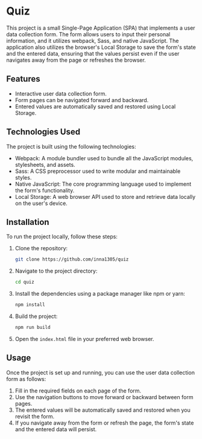 # Quiz

This project is a small Single-Page Application (SPA) that implements a user data collection form. The form allows users to input their personal information, and it utilizes webpack, Sass, and native JavaScript. The application also utilizes the browser's Local Storage to save the form's state and the entered data, ensuring that the values persist even if the user navigates away from the page or refreshes the browser.

## Features

- Interactive user data collection form.
- Form pages can be navigated forward and backward.
- Entered values are automatically saved and restored using Local Storage.

## Technologies Used

The project is built using the following technologies:

- Webpack: A module bundler used to bundle all the JavaScript modules, stylesheets, and assets.
- Sass: A CSS preprocessor used to write modular and maintainable styles.
- Native JavaScript: The core programming language used to implement the form's functionality.
- Local Storage: A web browser API used to store and retrieve data locally on the user's device.

## Installation

To run the project locally, follow these steps:

1. Clone the repository:

   ```bash
   git clone https://github.com/inna1305/quiz
   ```

2. Navigate to the project directory:

   ```bash
   cd quiz
   ```

3. Install the dependencies using a package manager like npm or yarn:

   ```bash
   npm install
   ```

4. Build the project:

   ```bash
   npm run build
   ```

5. Open the `index.html` file in your preferred web browser.

## Usage

Once the project is set up and running, you can use the user data collection form as follows:

1. Fill in the required fields on each page of the form.
2. Use the navigation buttons to move forward or backward between form pages.
3. The entered values will be automatically saved and restored when you revisit the form.
4. If you navigate away from the form or refresh the page, the form's state and the entered data will persist.
